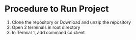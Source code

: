 # Procedure to Run Project 

1) Clone the repository or Download and unzip the repository
2) Open 2 terminals in root directory
3) In Termial 1, add command cd client
